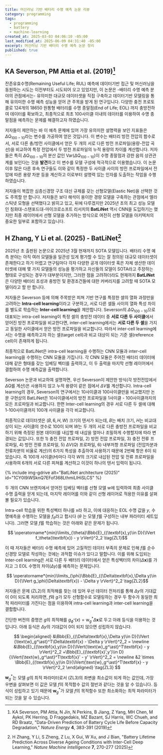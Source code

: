 ```yaml
---
title: 머신러닝 기반 배터리 수명 예측 논문 리뷰
category: programming
tags:
  - programming
  - battery
  - machine-learning
created_at: 2025-03-03 04:06:10 -05:00
last_modified_at: 2025-06-09 04:31:40 -05:00
excerpt: 머신러닝 기반 배터리 수명 예측 논문 정리
published: true
---
```

## KA Severson, PM Attia et al. (2019)[^1]

잔존유효수명(Remaining Useful Life; RUL) 예측에 데이터기반 접근 및 머신러닝을 동원하는 시도는 이전부터도 시도되어 오고 있었지만, 이 논문은 -배터리 수명 예측 분야의 관점에서는- 유의미한 대규모 데이터셋을 직접 구축하고 데이터기반 모델링을 통해 유의미한 수명 예측 성능을 얻어 큰 주목을 받게 된 연구입니다.  다양한 충전 프로토콜로 124개의 18650 원통형 배터리를 수명 종말점(End of Life; EOL) 까지 충방전하여 데이터를 확보하고, 최종적으로 최초 100사이클 이내의 데이터를 이용하여 수명 종말점을 예측하는 문제를 해결하고자 하였습니다.

저자들이 제안하는 바 이 예측 문제에 있어 가장 유의미한 설명력을 보인 지표들은 $\Delta Q_{100-10}$라는 변수를 가공하여 얻은 것입니다.  이 변수는 배터리 방전 전압의 함수로서, 서로 다른 충/방전 사이클에서 얻은 두 개의 서로 다른 방전 프로파일(용량-전압 곡선)을 비교하여 특정 전압에서 두 방전 프로파일의 누적 용량의 차이를 계산합니다.  저자들은 특히 $\Delta Q_{100-10}$의 분산 값인 $\text{Var}(\Delta Q_{100-10})$이 수명 종말점과 강한 음의 상관관계를 보인다는 것을 **발견**하고 이 변수를 모델 구성에 적극적으로 이용했습니다.  이 논문 이후 많은 다른 후속 연구들도 이와 같이 특정한 두 사이클 사이의 방전 프로파일에서 전압에 따른 용량 차분 등을 계산하고 이로부터 설명력 있는 인자를 도출하는 작업을 수행하였습니다.

저자들이 복잡한 심층신경망 구조 대신 규제를 갖는 선형모델(Elastic Net)을 선택한 것도 주목할 만 합니다.  저자들은 보다 해석이 용이한 경량 모델을 구축하는 관점에서 엘라스틱넷 모형을 선택했다고 밝히고 있고, 뒤에 다루겠지만 2025년 초의 최고 성능 모델인 칭화대-스탠포드대-마이크로소프트 리서치의 **BatLiNet** 역시 CNN을 도입하기는 했지만 최종 레이어에서 선형 모델을 추가하는 방식으로 여전히 선형 모델을 아키텍처의 중요한 일부로 포함하고 있습니다.

[^1]: KA Severson, PM Attia, N Jin, N Perkins, B Jiang, Z Yang, MH Chen, M Aykol, PK Herring, D Fraggedakis, MZ Bazant, SJ Harris, WC Chueh, and RD Braatz, "Data-Driven Prediction of Battery Cycle Life Before Capacity Degradation," *Nature Energy* **4**, 383-391 (2019)

## H Zhang, Y Li et al. (2025) - BatLiNet[^2]

2025년 초 출판된 논문으로 2025년 3월 현재까지 SOTA 모델입니다.  배터리 수명 예측 분야는 아직 여러 모델들을 일관성 있게 평가할 수 있는 잘 정의된 대규모 데이터셋이 존재한다고 하기 어렵고 연구팀마다 각자 다양한 공개 데이터셋 혹은 자체 생산한 데이터셋에 대해 몇 가지 모델들의 성능을 평가하고 자신들의 모델이 SOTA라고 주장하는 형태로 구성되는 경우가 대부분이지만, 그러한 점을 고려하더라도 현재까지 **BatLiNet**은 다양한 배터리 조성과 충방전 및 환경조건들에 대한 커버리지를 고려할 때 SOTA 모델이라고 할 만 합니다.

저자들은 Severson 등에 의해 주목받은 피쳐 기반 연구를 특정한 셀의 열화 과정만을 고려하는 **Intra-cell learning**이라고 구분하고, 서로 다른 셀들 사이의 열화 특성 차이를 별도로 학습하는 **Inter-cell learning**을 제안합니다.  Severson의 $\Delta Q_{100-10}$으로 대표되는 intra-cell learning이 특정 셀의 충방전 데이터 중 **서로 다른 두 사이클**에서 얻어진 방전 프로파일을 비교한다면, inter-cell learning에서는 **서로 다른 두 셀**을 가지고 동일한 사이클에서 얻은 방전 프로파일을 비교합니다.  따라서 inter-cell learning에서는 수명을 예측하고자 하는 셀(target cell)과 비교 대상이 되는 기준 셀(reference cell)이 존재하게 됩니다.

최종적으로 BatLiNet은 intra-cell learning을 수행하는 CNN 모듈과 inter-cell learning을 수행하는 CNN 모듈을 가집니다.   각 CNN 모듈은 주어진 배터리 데이터에 대해 같은 형태를 갖는 임베딩 벡터를 출력하고, 이 두 출력을 마지막 선형 레이어에서 결합하여 수명 예측값을 출력합니다.

Severson 논문과 비교하여 설명하면, 우선 Severson이 제안한 방식(각 방전전압에서 $\Delta Q$를 계산)은 사용하지 않고 누적 용량이 같은 점에서 $\Delta V$를 계산합니다.  Intra-cell learning의 경우, Severson의 연구에서는 10사이클과 100사이클만을 비교했지만 논문 구현상의 BatLiNet은 10사이클에서의 방전 프로파일을 1사이클 - 100사이클까지의 모든 프로파일과 비교합니다.  한편 Inter-cell learning의 경우 서로 다른 두 셀에 대해 1-100사이클까지 100개 사이클을 각각 비교합니다.

최종적으로 데이터셋은 $(B, 6, H, W)$ 크기의 텐서가 되는데,  $B$는 배치 크기, $H$는 비교대상이 되는 사이클의 갯수로 100이 되며 $W$는 두 개의 서로 다른 충방전 프로파일을 비교하기 위해 측정된 원본 데이터를 내삽할 때 내삽을 얼마나 조밀하게 수행할지에 따라 변경되는 값입니다.  또한 1) 충전 전압 프로파일, 2) 방전 전압 프로파일, 3) 충전 전류 프로파일, 4) 방전 전류 프로파일, 5) $\Delta V(Q)$ 프로파일, 6) 내부저항 프로파일 (전압차분과 전류차분의 비율로 계산)의 6가지 특성을 추출하여 사용하기 때문에 2번째 항은 6이 되었습니다.  즉 100개 사이클($H$)마다 각각 $W$의 크기로 내삽된 전압 및 전류 프로파일을 사용하여 6개의 서로 다른 피쳐를 계산하고 이것이 하나의 텐서 입력이 됩니다.

{% include img-gdrive alt="BatLiNet architecture (2025)" id="1CY0l9iWSknQ7EFof368LthmiLIHiSLCS" %}

두 개의 CNN 브랜치에서 얻어진 임베딩 벡터를 선형 모델 $\text{w}$에 입력하여 최종 사이클 수명 출력을 얻게 되는데, 마지막 레이어를 이와 같이 선형 레이어로 적용한 이유를 살펴볼 필요가 있습니다.

Intra-cell 학습을 위한 특성벡터 하나를 $\text{x}$라 하고, 이에 대응하는 EOL 수명 값을 $y$, 수명예측을 수행하는 모델을 $f_\theta$라고 합시다 ($\theta$ 는 모델 $f$를 구성하는 내부 파라미터 세트입니다).  그러면 모델 $f$를 학습하는 것은 아래와 같은 문제가 됩니다.

$$ \operatorname*{min}\limits_{\theta}\Bbb{E}_{(\textbf{x},y)\in D}{\lVert f_\theta(\textbf{x}) - y \rVert}^2_2 \tag{ZL1}$$

이 때 저자들은 배터리 수명 예측에 있어 고질적인 데이터 부족의 문제로 인해 $f$를 순수 신경망 모델로 작성하는 것에는 과적합 이슈가 있다고 말합니다.  이를 위해 도입되는 Inter-cell learning은 서로 다른 두 배터리 데이터에서 얻은 특성벡터의 차이($\Delta\textbf{x}$)를 가지고 그 EOL 수명의 차이($\Delta y$)를 예측하는 문제입니다.

$$ \operatorname*{min}\limits_{\phi}\Bbb{E}_{(\Delta\textbf{x},\Delta y)\in D}{\lVert g_\phi(\Delta\textbf{x}) - \Delta y \rVert}^2_2 \tag{ZL2}$$

저자들은 문제 $\text{(ZL2)}$의 최적해를 찾는 데 있어 우선 데이터 전처리를 통해 $\Delta y$의 기대값이 0이 되도록 처리하면, $f$와 $g$가 모두 선형함수로 모델링하는 경우 두 함수가 동일한 최적 파라미터를 가진다는 점을 이용하여 intra-cell learning과 inter-cell learning을 결합합니다.

간단한 버전의 증명은 $g$의 최적해를 $g_{\phi^\ast}(x)=\text{w}_g^\ast \Delta\textbf{x}$로 두고 아래 등식을 이용하는 것입니다.  아래 등식은 $\Delta y$의 기대값이 0이 되지 않으면 성립하지 않습니다.

$$ \begin{aligned}
   &\Bbb{E}_{(\Delta\textbf{x},\Delta y)\in D}{\lVert {\text{w}_g^\ast}^T\Delta\textbf{x} - \Delta y \rVert}^2_2 = \newline
   &\Bbb{E}_{(\textbf{x},y)\in D}{\lVert{\text{w}_g^\ast}^T\textbf{x} - y \rVert}^2_2 
   +\Bbb{E}_{(\textbf{x}',y')\in D}{\lVert{\text{w}_g^\ast}^T\textbf{x}' - y' \rVert}^2_2
   = \newline
   &2 \times \Bbb{E}_{(\textbf{x},y)\in D}{\lVert{\text{w}_g^\ast}^T\textbf{x} - y \rVert}^2_2   \end{aligned} 
   \tag{ZL3} $$

$\textbf{w}_g^\ast$는 모델 $g$의 최적 파라미터로서 $(\text{ZL3})$의 좌변을 최소값이 되게 하는 값인데, 가장 우변을 살펴보면 이 값은 모델 $f$의 목적함수 값의 절반과 같다는 것을 알 수 있습니다.  등식이 성립하고 있기 때문에 $\textbf{w}_g^\ast$가 모델 $f$의 목적함수 또한 최소화하는 최적 파라미터가 되는 것을 알 수 있습니다.

[^2]: H Zhang, Y Li, S Zheng, Z Lu, X Gui, W Xu, and J Bian, "Battery Lifetime Prediction Across Diverse Ageing Conditions with Inter-Cell Deep Learning," *Nature Machine Intelligence* **7**, 270-277 (2025)